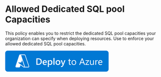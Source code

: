# Allowed Dedicated SQL pool Capacities

This policy enables you to restrict the dedicated SQL pool capacities your organization can specify when deploying resources. Use to enforce your allowed dedicated SQL pool capacities.

[![Deploy To Azure](https://raw.githubusercontent.com/Azure/azure-quickstart-templates/master/1-CONTRIBUTION-GUIDE/images/deploytoazure.svg?sanitize=true)](https://portal.azure.com/#blade/Microsoft_Azure_Policy/CreatePolicyDefinitionBlade/uri/https%3A%2F%2Fraw.githubusercontent.com%2FQivada%2FADA%2Fmain%2FAzureDeployment%2Fpolicy%2Fdedicated-sql-pool%2Fallowed-capacity%2Fazurepolicy.json)

